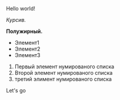 Hello world!

*Курсив.*

**Полужирный.**

* Элемент1
* Элемент2
* Элемент3

1. Первый элемент нумированого списка
2. Второй элемент нумированого списка
3. третий элимент нумированого списка

Let's go 